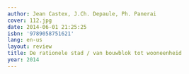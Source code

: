 ```yaml
---
author: Jean Castex, J.Ch. Depaule, Ph. Panerai
cover: 112.jpg
date: 2014-06-01 21:25:25
isbn: '9789058751621'
lang: en-us
layout: review
title: De rationele stad / van bouwblok tot wooneenheid
year: 2014
---
```


